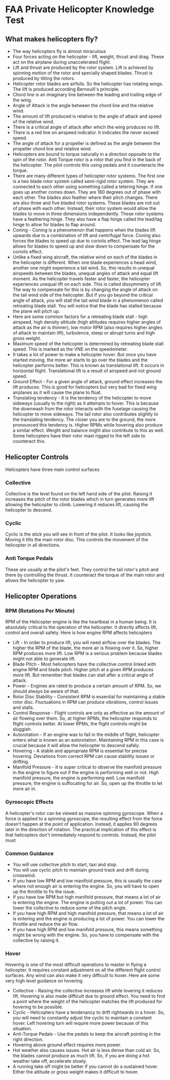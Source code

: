 # FAA Private Helicopter Knowledge Test

## What makes helicopters fly?
* The way helicopters fly is almost miraculous
* Four forces acting on the helicopter - lift, weight, thrust and drag. These act on the airplane during unaccelerated flight. 
* Lift and thrust are produced by the rotor system. Lift is achieved by spinning motion of the rotor and specially shaped blades. Thrust is produced by tilting the rotors. 
* Helicopter rotor blades are airfoils. So the helicopter has rotating wings. The lift is produced according Bernoulli's principle.
* Chord line is an imaginary line between the leading and trailing edge of the wing.
* Angle of Attack is the angle between the chord line and the relative wind. 
* The amount of lift produced is relative to the angle of attack and speed of the relative wind.
* There is a critical angle of attack after which the wing produces no lift. 
* There is a red line on airspeed indicator. It indicates the never exceed speed. 
* The angle of attack for a propeller is defined as the angle between the propeller chord line and relative wind. 
* Helicopters are bound to torque naturally in a direction opposite to the spin of the rotor. Anti Torque rotor is a rotor that you find in the back of the helicopter. The pilot controls this using pedals and it counteracts the torque. 
* There are many different types of helicopter rotor systems. The first one is a two blade rotor system called semi-rigid rotor system. They are connected to each other using something called a tetering hinge. If one goes up another comes down. They are 180 degrees out of phase with each other. The blades also feather where their pitch changes. There are also three and five bladed rotor systems. These blades are not out of phase with each other. Instead, their rotor system would allow the blades to move in three dimensions independently. These rotor systems have a feathering hinge. They also have a flap hinge called the lead/lag hinge to allow for blades to flap around. 
* Coning - Coning is a phenomenon that happens when the blades lift upwards due to a combination of lift and centrifugal force. Coning also forces the blades to speed up due to coriolis effect. The lead lag hinge allows for blades to speed up and slow down to compensate for the coriolis effect.
* Unlike a fixed wing aircraft, the relative wind on each of the blades in the helicopter is different. When one blade experiences a head wind, another one might experience a tail wind. So, this results in unequal airspeeds between the blades, unequal angles of attack and equal lift moment. As the helicopter travels faster and faster, the helicopter experiences unequal lift on each side. This is called dissymmetry of lift. The way to compensate for this is by changing the angle of attack on the tail wind side of the helicopter. But if you go beyond the critical angle of attack, you will stall the tail wind blade in a phenomenon called retreating blade stall. You will notice that the blade has stalled because the plane will pitch up. 
* Here are some common factors for a retreating blade stall - high airspeed, high density altitude (high altitudes requires higher angles of attack as the air is thinner), low motor RPM (also requires higher angles of attack to maintain lift), turbulence, steep or abrupt turns and high gross weight.
* Maximum speed of the helicopter is determined by retreating blade stall speed. This is marked as the VNE on the speedometer. 
* It takes a lot of power to make a helicopter hover. But once you have started moving, the more air starts to go over the blades and the helicopter performs better. This is known as translational lift. It occurs in horizontal flight. Translational lift is a result of airspeed and not ground speed. 
* Ground Effect - For a given angle of attack, ground effect increases the lift produces. This is good for helicopters but very bad for fixed wing airplanes as it will cause the plane to float. 
* Translating tendency - It is the tendency of the helicopter to move sideways (usually to the right) as it attempts to hover. This is because the downwash from the rotor interacts with the fuselage causing the helicopter to move sideways. The tail rotor also contributes slightly to the translating tendency. The closer you are to the ground, the more pronounced this tendency is. Higher RPMs while hovering also produce a similar effect. Weight and balance might also contribute to this as well. Some helicopters have their rotor mast rigged to the left side to counteract this. 

## Helicopter Controls
Helicopters have three main control surfaces

### Collective
Collective is the level found on the left hand side of the pilot. Raising it increases the pitch of the rotor blades which in turn generates more lift allowing the helicopter to climb. Lowering it reduces lift, causing the helicopter to descend.

### Cyclic
Cyclic is the stick you will see in front of the pilot. It looks like joystick. Moving it tilts the main rotor disc. This controls the movement of the helicopter in all directions. 

### Anti Torque Pedals
These are usually at the pilot's feet. They control the tail rotor's pitch and there by controlling the thrust. It counteract the torque of the main rotor and allows the helicopter to yaw. 

## Helicopter Operations
### RPM (Rotations Per Minute)
RPM of the Helicopter engine is like the heartbeat in a human being. It is absolutely critical to the operation of the helicopter. It directly affects lift, control and overall safety. Here is how engine RPM affects helicopters
* Lift - In order to produce lift, you will need airflow over the blades. The higher the RPM of the blade, the more air is flowing over it. So, higher RPM produces more lift. Low RPM is a serious problem because blades might not able to generate lift. 
* Blade Pitch - Most helicopters have the collective control linked with engine RPM and blade pitch. Higher pitch at a given RPM produces more lift. But remember that blades can stall after a critical angle of attack. 
* Power - Engines are rated to produce a certain amount of RPM. So, we should always be aware of that. 
* Rotor Disc Stability - Consistent RPM is essential for maintaining a stable rotor disc. Fluctuations in RPM can produce vibrations, control issues and stalls. 
* Control Response - Flight controls are only as effective as the amount of air flowing over them. So, at higher RPMs, the helicopter responds to flight controls better. At lower RPMs, the flight controls might be sluggish. 
* Autorotation - If an engine was to fail in the middle of flight, helicopter enters what is known as an autorotation. Maintaining RPM in this case is crucial because it will allow the helicopter to descend safely. 
* Hovering - A stable and appropriate RPM is essential for precise hovering. Deviations from correct RPM can cause stability issues or drifting. 
* Manifold Pressure - It is super critical to observe the manifold pressure in the engine to figure out if the engine is performing well or not. High manifold pressure, the engine is performing well. Low manifold pressure, the engine is suffocating for air. So, open up the throttle to let more air in. 

### Gyroscopic Effects
A helicopter's rotor can be viewed as massive spinning gyroscope. When a force is applied to a spinning gyroscope, the resulting effect from the force doesn't happen at the point of application. Instead, it applies 90 degrees later in the direction of rotation. The practical implication of this effect is that helicopters don't immediately respond to controls. Instead, the pilot must 

### Common Guidance
* You will use collective pitch to start, taxi and stop. 
* You will use cyclic pitch to maintain ground track and drift during crosswind.
* If you have low RPM and low manifold pressure, this is usually the case where not enough air is entering the engine. So, you will have to open up the throttle to fix the issue. 
* If you have low RPM but high manifold pressure, that means a lot of air is entering the engine. The engine is putting out a lot of power. You can lower the collective to reduce some of the pitch angle. 
* If you have high RPM and high manifold pressure, that means a lot of air is entering and the engine is producing a lot of power. You can lower the throttle and reduce the air flow. 
* If you have high RPM and low manifold pressure, this means something might be wrong with the engine. So, you have to compensate with the collective by raising it. 

### Hover
Hovering is one of the most difficult operations to master in flying a helicopter. It requires constant adjustment on all the different flight control surfaces. Any wind can also make it very difficult to hover. Here are some very high level guidance on hovering

* Collective - Raising the collective increases lift while lovering it reduces lift. Hovering is also made difficult due to ground effect. You need to find a point where the weight of the helicopter matches the lift produced for hovering to be possible. 
* Cyclic - Helicopters have a tendenancy to drift rightwards in a hover. So, you will need to constantly adjust the cyclic to maintain a constant hover. Left hovering turn will require more power because of this situation. 
* Anti-Torque Pedals - Use the pedals to keep the aircraft pointing in the right direction.  
* Hovering above ground effect requires more power.
* Hot weather also causes issues. Hot air is less dense than cold air. So, the blades cannot produce as much lift. So, if you are doing a hot weather take off, accelerate slowly. 
* A running take off might be better if you cannot do a sustained hover. Either the altitude or gross weight makes it difficult to hover. 
